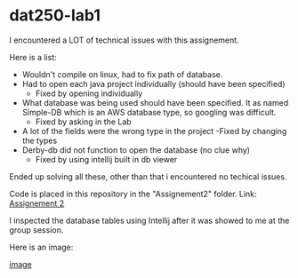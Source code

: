 # dat250-lab1

I encountered a LOT of technical issues with this assignement. 

Here is a list:

- Wouldn't compile on linux, had to fix path of database.
- Had to open each java project individually (should have been specified)
    - Fixed by opening individually
- What database was being used should have been specified. It as named Simple-DB which is an AWS database type, so googling was difficult.
    - Fixed by asking in the Lab
- A lot of the fields were the wrong type in the project
    -Fixed by changing the types
- Derby-db did not function to open the database (no clue why)
    - Fixed by using intellij built in db viewer

Ended up solving all these, other than  that i encountered no techical issues. 

Code is placed in this repository in the "Assignement2" folder. 
Link: [Assignement 2](Assignement2/experiment-2)

I inspected the database tables using Intellij after it was showed to me at the group session. 

Here is an image:

[image](https://postimg.cc/KkCzgGp8)
